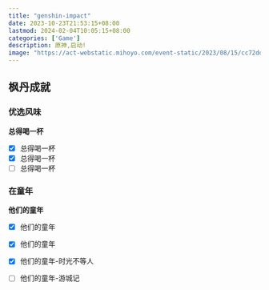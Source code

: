 ```yaml
---
title: "genshin-impact"
date: 2023-10-23T21:53:15+08:00
lastmod: 2024-02-04T10:05:15+08:00
categories: ['Game']
description: 原神,启动!
image: "https://act-webstatic.mihoyo.com/event-static/2023/08/15/cc72ddf351003a4a9b618e5f4697dad0_2771553456903788244.jpg"
---
```


## 枫丹成就

### 优选风味

**总得喝一杯**

- [x] 总得喝一杯
- [x] 总得喝一杯
- [ ] 总得喝一杯

### 在童年

**他们的童年**

- [x] 他们的童年
- [x] 他们的童年
- [x] 他们的童年-时光不等人
- [ ] 他们的童年-游城记

